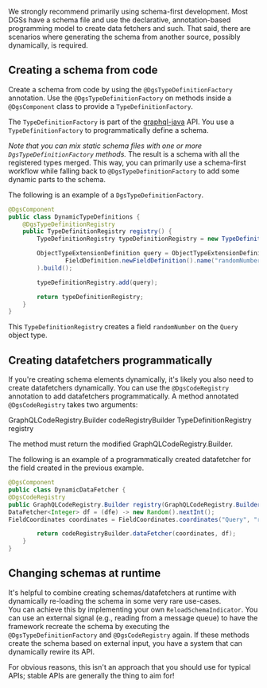 We strongly recommend primarily using schema-first development.
Most DGSs have a schema file and use the declarative, annotation-based programming model to create data fetchers and such.
That said, there are scenarios where generating the schema from another source, possibly dynamically, is required.

## Creating a schema from code

Create a schema from code by using the `@DgsTypeDefinitionFactory` annotation.
Use the `@DgsTypeDefinitionFactory` on methods inside a `@DgsComponent` class to provide a `TypeDefinitionFactory`.

The `TypeDefinitionFactory` is part of the [graphql-java](https://www.graphql-java.com) API.
You use a `TypeDefinitionFactory` to programmatically define a schema.

*Note that you can mix static schema files with one or more `DgsTypeDefinitionFactory` methods.*
The result is a schema with all the registered types merged.
This way, you can primarily use a schema-first workflow while falling back to `@DgsTypeDefinitionFactory` to add some dynamic parts to the schema.

The following is an example of a `DgsTypeDefinitionFactory`.

```java
@DgsComponent
public class DynamicTypeDefinitions {
    @DgsTypeDefinitionRegistry
    public TypeDefinitionRegistry registry() {
        TypeDefinitionRegistry typeDefinitionRegistry = new TypeDefinitionRegistry();

        ObjectTypeExtensionDefinition query = ObjectTypeExtensionDefinition.newObjectTypeExtensionDefinition().name("Query").fieldDefinition(
                FieldDefinition.newFieldDefinition().name("randomNumber").type(new TypeName("Int")).build()
        ).build();

        typeDefinitionRegistry.add(query);

        return typeDefinitionRegistry;
    }
}
```

This `TypeDefinitionRegistry` creates a field `randomNumber` on the `Query` object type.

## Creating datafetchers programmatically

If you're creating schema elements dynamically, it's likely you also need to create datafetchers dynamically. You can use the `@DgsCodeRegistry
` annotation to add datafetchers programmatically.
A method annotated `@DgsCodeRegistry` takes two arguments:

GraphQLCodeRegistry.Builder codeRegistryBuilder
TypeDefinitionRegistry registry

The method must return the modified GraphQLCodeRegistry.Builder.

The following is an example of a programmatically created datafetcher for the field created in the previous example.

```java
@DgsComponent
public class DynamicDataFetcher {
@DgsCodeRegistry
public GraphQLCodeRegistry.Builder registry(GraphQLCodeRegistry.Builder codeRegistryBuilder, TypeDefinitionRegistry registry) {
DataFetcher<Integer> df = (dfe) -> new Random().nextInt();
FieldCoordinates coordinates = FieldCoordinates.coordinates("Query", "randomNumber");

        return codeRegistryBuilder.dataFetcher(coordinates, df);
    }
}
```

## Changing schemas at runtime

It's helpful to combine creating schemas/datafetchers at runtime with dynamically re-loading the schema in some very rare use-cases.  
You can achieve this by implementing your own `ReloadSchemaIndicator`. 
You can use an external signal (e.g., reading from a message queue) to have the framework recreate the schema by executing the `@DgsTypeDefinitionFactory` and `@DgsCodeRegistry` again. 
If these methods create the schema based on external input, you have a system that can dynamically rewire its API.

For obvious reasons, this isn't an approach that you should use for typical APIs; stable APIs are generally the thing to aim for!